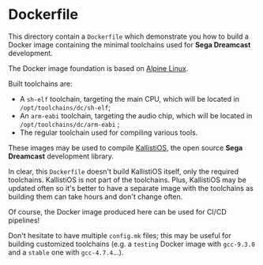 # Dockerfile

This directory contain a `Dockerfile` which demonstrate you how to build a
Docker image containing the minimal toolchains used for **Sega Dreamcast**
development.

The Docker image foundation is based on [Alpine Linux](https://alpinelinux.org/).

Built toolchains are:
* A `sh-elf` toolchain, targeting the main CPU, which will be located in 
  `/opt/toolchains/dc/sh-elf`;
* An `arm-eabi` toolchain, targeting the audio chip, which will be located in
  `/opt/toolchains/dc/arm-eabi` ;
* The regular toolchain used for compiling various tools.

These images may be used to compile [KallistiOS](https://en.wikipedia.org/wiki/KallistiOS),
the open source **Sega Dreamcast** development library.

In clear, this `Dockerfile` doesn't build KallistiOS itself, only the required
toolchains. KallistiOS is not part of the toolchains. Plus, KallistiOS may be
updated often so it's better to have a separate image with the toolchains as
building them can take hours and don't change often.

Of course, the Docker image produced here can be used for CI/CD pipelines!

Don't hesitate to have multiple `config.mk` files; this may be useful for
building customized toolchains (e.g. a `testing` Docker image with `gcc-9.3.0`
and a `stable` one with `gcc-4.7.4`...).
